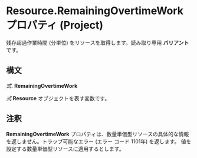 
# Resource.RemainingOvertimeWork プロパティ (Project)

残存超過作業時間 (分単位) をリソースを取得します。読み取り専用 **バリアント** です。


## 構文

 _式_. **RemainingOvertimeWork**

 _式_ **Resource** オブジェクトを表す変数です。


## 注釈

 **RemainingOvertimeWork** プロパティは、数量単価型リソースの具体的な情報を返しません。トラップ可能なエラー (エラー コード 1101年) を返します。 値を設定する数量単価型リソースに適用するとします。

